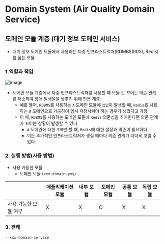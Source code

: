 # Domain System (Air Quality Domain Service)

## 도메인 모듈 계층 (대기 정보 도메인 서비스)

- 대기 정보 도메인 모듈에서 사용하는 다중 인프라스트럭처(RDMBS(RDS), Redis)를 품는 모듈

### 1.역할과 책임

![image](https://user-images.githubusercontent.com/70932170/225802408-40ba14a4-4ec8-4d10-ae53-6fd63c7d2178.png)

- 도메인 모듈 계층에서 다중 인프라스트럭처를 사용할 때 모듈 간 꼬이는 의존 관계를 해소하여 장애 발생율을 낮추기 위해 만든 계층
    - 예를 들어, `RDBMS`를 사용하는 `A` 도메인 모듈에 `삽입`이 발생할 때, `Redis`를 사용하는 `B` 도메인으로 가공하여 임시 저장시켜야 하는 경우가 생겼다고 가정
    - 이 때, `RDBMS`를 사용하는 도메인 모듈에 `Redis` 의존성을 추가한다면 의존 관계가 꼬이는 상황이 발생할 수 있다.
        - `A` 도메인에 대한 `조회`만 할 때, `Redis`에 대한 설정과 의존이 필요하다.
        - 이는 추가적인 인프라스트럭처가 생길 때마다 의존 관계가 더더욱 꼬일 수 있다.

### 2. 실행 방법(사용 방법)

- 사용 가능한 모듈
    - 도메인 모듈 (`xxx-domain-yyy`)

|              | 애플리케이션 모듈 | 내부 모듈 | 도메인 모듈 | 공통 모듈 | 독립 모듈 |
|--------------|-----------|-------|--------|-------|-------|
| 사용 가능한 모듈 여부 | X         | X     | O      | X     | X     |

### 3. 관례

```bash
- xxx-domain-service
```